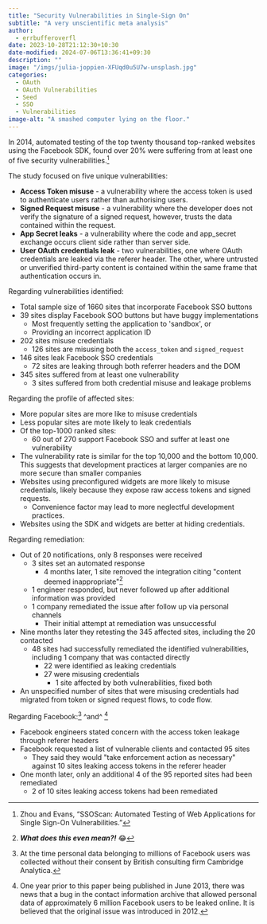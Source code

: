 ```yaml
---
title: "Security Vulnerabilities in Single-Sign On"
subtitle: "A very unscientific meta analysis"
author:
  - errbufferoverfl
date: 2023-10-28T21:12:30+10:30
date-modified: 2024-07-06T13:36:41+09:30
description: ""
image: "/imgs/julia-joppien-XFUqd0u5U7w-unsplash.jpg"
categories:
  - OAuth
  - OAuth Vulnerabilities
  - Seed
  - SSO
  - Vulnerabilities
image-alt: "A smashed computer lying on the floor."
---
```


In 2014, automated testing of the top twenty thousand top-ranked websites using the Facebook SDK, found over 20% were suffering from at least one of five security vulnerabilities.[^1]

The study focused on five unique vulnerabilities:

- **Access Token misuse** - a vulnerability where the access token is used to authenticate users rather than authorising users.
- **Signed Request misuse** - a vulnerability where the developer does not verify the signature of a signed request, however, trusts the data contained within the request.
- **App Secret leaks** - a vulnerability where the code and app_secret exchange occurs client side rather than server side.
- **User OAuth credentials leak** - two vulnerabilities, one where OAuth credentials are leaked via the referer header. The other, where untrusted or unverified third-party content is contained within the same frame that authentication occurs in.

Regarding vulnerabilities identified:

- Total sample size of 1660 sites that incorporate Facebook SSO buttons
- 39 sites display Facebook SOO buttons but have buggy implementations
    - Most frequently setting the application to 'sandbox', or
    - Providing an incorrect application ID
- 202 sites misuse credentials
    - 126 sites are misusing both the `access_token` and `signed_request`
- 146 sites leak Facebook SSO credentials
    - 72 sites are leaking through both referrer headers and the DOM
- 345 sites suffered from at least one vulnerability
    - 3 sites suffered from both credential misuse and leakage problems

Regarding the profile of affected sites:

- More popular sites are more like to misuse credentials
- Less popular sites are mote likely to leak credentials
- Of the top-1000 ranked sites:
    - 60 out of 270 support Facebook SSO and suffer at least one vulnerability
- The vulnerability rate is similar for the top 10,000 and the bottom 10,000. This suggests that development practices at larger companies are no more secure than smaller companies
- Websites using preconfigured widgets are more likely to misuse credentials, likely because they expose raw access tokens and signed requests.
    - Convenience factor may lead to more neglectful development practices.
- Websites using the SDK and widgets are better at hiding credentials.

Regarding remediation:

- Out of 20 notifications, only 8 responses were received
    - 3 sites set an automated response
        - 4 months later, 1 site removed the integration citing "content deemed inappropriate"[^2]
    - 1 engineer responded, but never followed up after additional information was provided
    - 1 company remediated the issue after follow up via personal channels
        - Their initial attempt at remediation was unsuccessful
- Nine months later they retesting the 345 affected sites, including the 20 contacted
    - 48 sites had successfully remediated the identified vulnerabilities, including 1 company that was contacted directly
        - 22 were identified as leaking credentials
        - 27 were misusing credentials
            - 1 site affected by both vulnerabilities, fixed both
- An unspecified number of sites that were misusing credentials had migrated from token or signed request flows, to code flow.

Regarding Facebook:[^3] ^and^ [^4]

- Facebook engineers stated concern with the access token leakage through referer headers
- Facebook requested a list of vulnerable clients and contacted 95 sites
    - They said they would "take enforcement action as necessary" against 10 sites leaking access tokens in the referer header
- One month later, only an additional 4 of the 95 reported sites had been remediated
    - 2 of 10 sites leaking access tokens had been remediated

[^1]: Zhou and Evans, “SSOScan: Automated Testing of Web Applications for Single Sign-On Vulnerabilities.”
[^2]: ***What does this even mean?!*** 😂
[^3]: At the time personal data belonging to millions of Facebook users was collected without their consent by British consulting firm Cambridge Analytica.
[^4]: One year prior to this paper being published in June 2013, there was news that a bug in the contact information archive that allowed personal data of approximately 6 million Facebook users to be leaked online. It is believed that the original issue was introduced in 2012.
